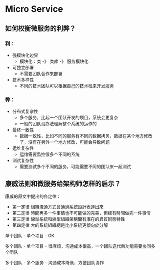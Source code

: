 # Micro Service

## 如何权衡微服务的利弊？
### 利：
- 强模块化边界
  - 模块化：类 -》 类库 -》 服务模块化
- 可独立部署
  - 不需要团队合作来部署
- 技术多样性
  - 不同的技术团队可以根据自己的技术栈来开发服务

### 弊：
- 分布式复杂性
  - 多个服务，比起一个团队开发的项目，系统会更复杂
  - 一般的团队没办法理解整个系统的运作的
- 最终一致性
  - 数据一致性，比如不同的服务有不同的数据拷贝，数据在某个地方修改了，没有在另外一个地方修改，可能会导致问题
- 运维复杂性
  - 运维需要监控很多个不同的系统
- 测试复杂性
  - 需要测试多个不同的服务，可能需要不同的团队来一起测试

## 康威法则和微服务给架构师怎样的启示？
康威的原文中提出的各定律：
- 第一定律 組織溝通方式會通過系統設計表達出來
- 第二定律 時間再多一件事情也不可能做的完美，但總有時間做完一件事情
- 第三定律 線型系統和線型組織架構間有潛在的異質同態特性
- 第四定律 大的系統組織總是比小系統更傾向於分解

单个团队 - 单个项目 - OK

多个团队 - 单个项目 - 很麻烦，沟通成本很高，一个团队迭代新功能需要协同多个团队

多个团队 - 多个服务 - 沟通成本降低，方便团队协作

